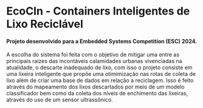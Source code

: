 # EcoCIn - Containers Inteligentes de Lixo Reciclável

#### Projeto desenvolvido para a Embedded Systems Competition (ESC) 2024.
A escolha do sistema foi feita com o objetivo de mitigar uma entre as principais raízes das incontáveis calamidades urbanas vivenciadas na atualidade, o descarte inadequado de lixo, com isso o projeto consiste em uma lixeira inteligente que propõe uma otimimização nas rotas de coleta de lixo além de criar uma base de dados em relação a reciclagem. Isso é feito através do mapeamento dos lixos descartados por meio de um modelo classificador bem como da coleta dos níveis de enchimento das lixeiras, através do uso de um sensor ultrassônico.
